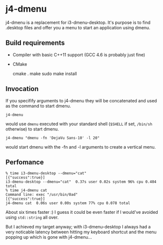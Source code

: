 # j4-dmenu

j4-dmenu is a replacement for i3-dmenu-desktop. It's purpose is to find .desktop files
and offer you a menu to start an application using dmenu.

## Build requirements

* Compiler with basic C++11 support (GCC 4.6 is probably just fine)
* CMake


    cmake .
    make
    sudo make install

## Invocation

If you specifify arguments to j4-dmenu they will be concatenated and used as the
command to start dmenu.

    j4-dmenu

would use `dmenu` executed with your standard shell (`$SHELL` if set, `/bin/sh` otherwise)
to start dmenu.

    j4-dmenu "dmenu -fn 'DejaVu Sans-10' -l 20"

would start dmenu with the -fn and -l arguments to create a vertical menu.

## Perfomance

    % time i3-dmenu-desktop --dmenu="cat"
    [{"success":true}]
    i3-dmenu-desktop --dmenu="cat"  0.37s user 0.02s system 96% cpu 0.404 total
    % time j4-dmenu cat
    Command line: exec "/usr/bin/0ad"
    [{"success":true}]
    j4-dmenu cat  0.06s user 0.00s system 77% cpu 0.078 total

About six times faster :) I guess it could be even faster if I would've avoided
using `std::string` all over.

But I achieved my target anyway; with i3-dmenu-desktop I always had a very noticable
latency between hitting my keyboard shortcut and the menu popping up which is
gone with j4-dmenu...

